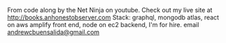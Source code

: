 From code along by the Net Ninja on youtube.
Check out my live site at http://books.anhonestobserver.com 
Stack: graphql, mongodb atlas, react on aws amplify front end, node on ec2 backend, 
I'm for hire. email andrewcbuensalida@gmail.com

